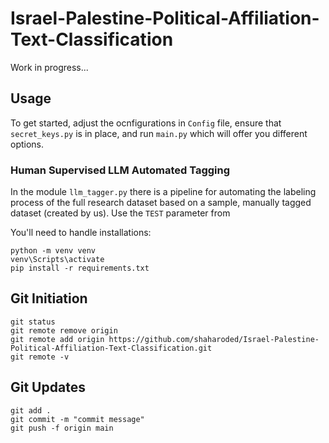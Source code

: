 # Israel-Palestine-Political-Affiliation-Text-Classification
Work in progress...

## Usage
To get started, adjust the ocnfigurations in `Config` file, ensure that `secret_keys.py` is in place, and run `main.py` which will offer you different options.

### Human Supervised LLM Automated Tagging
In the module `llm_tagger.py` there is a pipeline for automating the labeling process of the full research dataset based on a sample, manually tagged dataset (created by us).
Use the `TEST` parameter from 

You'll need to handle installations:

```
python -m venv venv
venv\Scripts\activate
pip install -r requirements.txt
```

## Git Initiation

```
git status
git remote remove origin
git remote add origin https://github.com/shaharoded/Israel-Palestine-Political-Affiliation-Text-Classification.git
git remote -v
```

## Git Updates
```
git add .
git commit -m "commit message"
git push -f origin main
````
